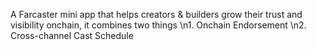 A Farcaster mini app that helps creators & builders grow their trust and visibility onchain, it combines two things \n1. Onchain Endorsement \n2. Cross-channel Cast Schedule
